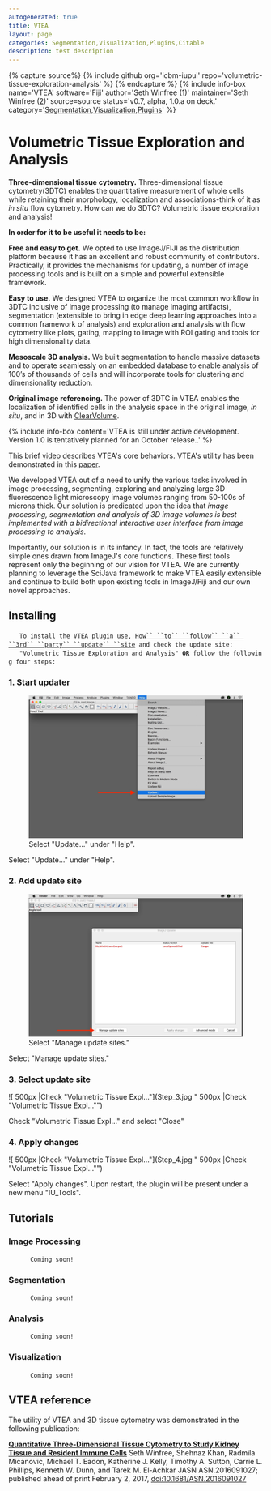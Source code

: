 ```yaml
---
autogenerated: true
title: VTEA
layout: page
categories: Segmentation,Visualization,Plugins,Citable
description: test description
---
```



{% capture source%}
{% include github org='icbm-iupui' repo='volumetric-tissue-exploration-analysis' %}
{% endcapture %}
{% include info-box name='VTEA' software='Fiji' author='Seth Winfree ([1](mailto:winfrees@iu.edu))' maintainer='Seth Winfree ([2](mailto:winfrees@iu.edu))' source=source status='v0.7, alpha, 1.0.a on deck.' category='[Segmentation](Category_Segmentation),[Visualization](Category_Visualization),[Plugins](Category_Plugins)' %}

Volumetric Tissue Exploration and Analysis
==========================================

**Three-dimensional tissue cytometry.** Three-dimensional tissue cytometry(3DTC) enables the quantitative measurement of whole cells while retaining their morphology, localization and associations-think of it as *in situ* flow cytometry. How can we do 3DTC? Volumetric tissue exploration and analysis!

**In order for it to be useful it needs to be:**

**Free and easy to get.** We opted to use ImageJ/FIJI as the distribution platform because it has an excellent and robust community of contributors. Practically, it provides the mechanisms for updating, a number of image processing tools and is built on a simple and powerful extensible framework.

**Easy to use.** We designed VTEA to organize the most common workflow in 3DTC inclusive of image processing (to manage imaging artifacts), segmentation (extensible to bring in edge deep learning approaches into a common framework of analysis) and exploration and analysis with flow cytometry like plots, gating, mapping to image with ROI gating and tools for high dimensionality data.

**Mesoscale 3D analysis.** We built segmentation to handle massive datasets and to operate seamlessly on an embedded database to enable analysis of 100’s of thousands of cells and will incorporate tools for clustering and dimensionality reduction.

**Original image referencing.** The power of 3DTC in VTEA enables the localization of identified cells in the analysis space in the original image, *in situ*, and in 3D with [ClearVolume](ClearVolume).

{% include info-box content='VTEA is still under active development. Version 1.0 is tentatively planned for an October release..' %}

This brief [video](/media/Demostration.mov) describes VTEA's core behaviors. VTEA's utility has been demonstrated in this [paper](http://jasn.asnjournals.org/content/early/2017/02/01/ASN.2016091027.full).

We developed VTEA out of a need to unify the various tasks involved in image processing, segmenting, exploring and analyzing large 3D fluorescence light microscopy image volumes ranging from 50-100s of microns thick. Our solution is predicated upon the idea that *image processing, segmentation and analysis of 3D image volumes is best implemented with a bidirectional interactive user interface from image processing to analysis*.

Importantly, our solution is in its infancy. In fact, the tools are relatively simple ones drawn from ImageJ's core functions. These first tools represent only the beginning of our vision for VTEA. We are currently planning to leverage the SciJava framework to make VTEA easily extensible and continue to build both upon existing tools in ImageJ/Fiji and our own novel approaches.

Installing
----------

`   To install the VTEA plugin use, `[`How`` ``to`` ``follow`` ``a`` ``3rd`` ``party`` ``update`` ``site`](How_to_follow_a_3rd_party_update_site)` and check the update site:`  
`   "Volumetric Tissue Exploration and Analysis" `**`OR`**` follow the following four steps:`

### 1. Start updater

<figure><img src="/media/Step 1.jpg" title="Select &quot;Update...&quot; under &quot;Help&quot;." width="500" alt="Select &quot;Update...&quot; under &quot;Help&quot;." /><figcaption aria-hidden="true">Select "Update..." under "Help".</figcaption></figure>

Select "Update..." under "Help".

### 2. Add update site

<figure><img src="/media/Step 2.jpg" title="Select &quot;Manage update sites.&quot;" width="500" alt="Select &quot;Manage update sites.&quot;" /><figcaption aria-hidden="true">Select "Manage update sites."</figcaption></figure>

Select "Manage update sites."

### 3. Select update site

![ 500px \|Check "Volumetric Tissue Expl..."](Step_3.jpg " 500px |Check "Volumetric Tissue Expl..."")

Check "Volumetric Tissue Expl..." and select "Close"

### 4. Apply changes

![ 500px \|Check "Volumetric Tissue Expl..."](Step_4.jpg " 500px |Check "Volumetric Tissue Expl..."")

Select "Apply changes". Upon restart, the plugin will be present under a new menu "IU\_Tools".

Tutorials
---------

### Image Processing

`      Coming soon!`

### Segmentation

`      Coming soon!`

### Analysis

`      Coming soon!`

### Visualization

`      Coming soon!`

VTEA reference
--------------

The utility of VTEA and 3D tissue cytometry was demonstrated in the following publication:

[**Quantitative Three-Dimensional Tissue Cytometry to Study Kidney Tissue and Resident Immune Cells**](http://jasn.asnjournals.org/content/early/2017/02/01/ASN.2016091027.full) Seth Winfree, Shehnaz Khan, Radmila Micanovic, Michael T. Eadon, Katherine J. Kelly, Timothy A. Sutton, Carrie L. Phillips, Kenneth W. Dunn, and Tarek M. El-Achkar JASN ASN.2016091027; published ahead of print February 2, 2017, <doi:10.1681/ASN.2016091027>

   
